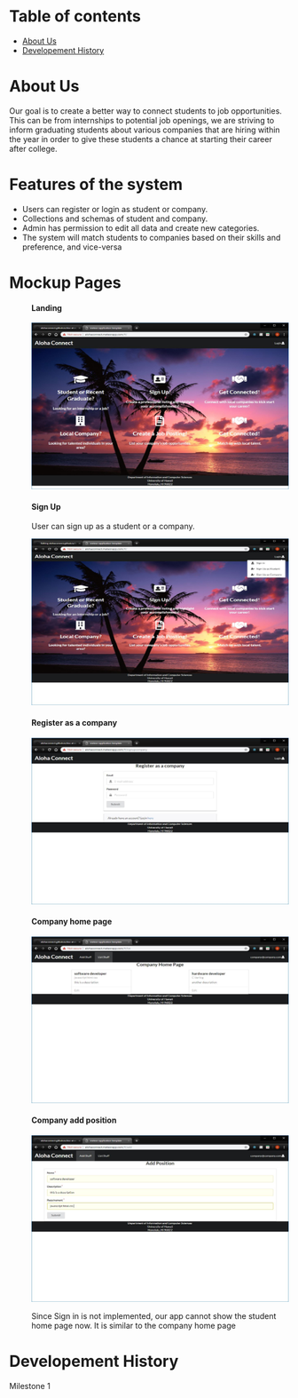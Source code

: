 # Table of contents

* [About Us](#about-us)
* [Developement History](#developement-history)

# About Us
Our goal is to create a better way to connect students to job opportunities. This can be from internships to potential job openings, we are striving to inform graduating students about various companies that are hiring within the year in order to give these students a chance at starting their career after college. 

# Features of the system
<ul>
  <li>Users can register or login as student or company.</li>
  <li>Collections and schemas of student and company.</li>
  <li>Admin has permission to edit all data and create new categories.</li>
  <li>The system will match students to companies based on their skills and preference, and vice-versa</li>
</ul>

# Mockup Pages

  <dir>
  <h4>Landing</h4>
  <img src="doc/alohaLanding.JPG" height="300" width="500">
  </dir>
  <dir>
  <h4>Sign Up</h4>
  <p>User can sign up as a student or a company. </p>
  <img src="doc/alohaSignUp.JPG" height="300" width="500">
  </dir>
  <dir>
  <h4>Register as a company</h4>
  <img src="doc/alohaRegisterCompany.JPG" height="300" width="500">
  </dir>
  <dir>
  <h4>Company home page</h4>
  <img src="doc/alohaCompanyHome.JPG" height="300" width="500">
  </dir>
  <dir>
  <h4>Company add position</h4>
  <img src="doc/alohaAddPosition.JPG" height="300" width="500">
  </dir>
  <dir>
  <p>Since Sign in is not implemented, our app cannot show the student home page now. It is similar to the company home page </p> 
  </dir>

# Developement History
Milestone 1
